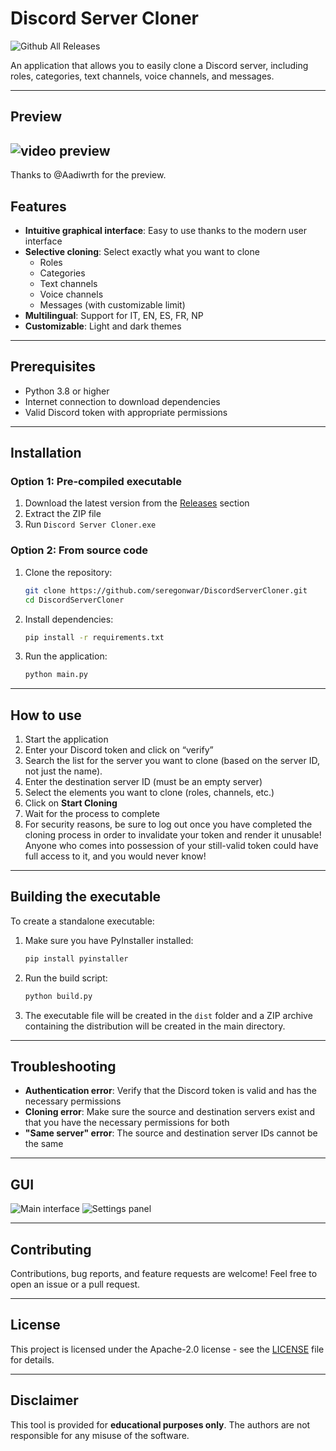 # Discord Server Cloner
![Github All Releases](https://img.shields.io/github/downloads/seregonwar/DiscordServerCloner/total.svg)

An application that allows you to easily clone a Discord server, including roles, categories, text channels, voice channels, and messages.


---

## Preview
![video preview](https://github.com/user-attachments/assets/6e558e11-bd05-4ab6-83d6-2c1d2b61e9f2)
---
Thanks to @Aadiwrth for the preview.
## Features

- **Intuitive graphical interface**: Easy to use thanks to the modern user interface  
- **Selective cloning**: Select exactly what you want to clone
  - Roles
  - Categories
  - Text channels
  - Voice channels
  - Messages (with customizable limit)  
- **Multilingual**: Support for IT, EN, ES, FR, NP
- **Customizable**: Light and dark themes  

---

## Prerequisites

- Python 3.8 or higher  
- Internet connection to download dependencies  
- Valid Discord token with appropriate permissions  

---

## Installation

### Option 1: Pre-compiled executable
1. Download the latest version from the [Releases](https://github.com/seregonwar/DiscordServerCloner/releases) section  
2. Extract the ZIP file  
3. Run `Discord Server Cloner.exe`  

### Option 2: From source code
1. Clone the repository:
   ```bash
   git clone https://github.com/seregonwar/DiscordServerCloner.git
   cd DiscordServerCloner
   ```


2. Install dependencies:

   ```bash
   pip install -r requirements.txt
   ```
3. Run the application:

   ```bash
   python main.py
   ```

---

## How to use

1. Start the application
2. Enter your Discord token and click on “verify”
3. Search the list for the server you want to clone (based on the server ID, not just the name).
4. Enter the destination server ID (must be an empty server)
5. Select the elements you want to clone (roles, channels, etc.)
6. Click on **Start Cloning**
7. Wait for the process to complete
8. For security reasons, be sure to log out once you have completed the cloning process in order to invalidate your token and render it unusable! Anyone who comes into possession of your still-valid token could have full access to it, and you would never know!

---

## Building the executable

To create a standalone executable:

1. Make sure you have PyInstaller installed:

   ```bash
   pip install pyinstaller
   ```
2. Run the build script:

   ```bash
   python build.py
   ```
3. The executable file will be created in the `dist` folder and a ZIP archive containing the distribution will be created in the main directory.

---

## Troubleshooting

* **Authentication error**: Verify that the Discord token is valid and has the necessary permissions
* **Cloning error**: Make sure the source and destination servers exist and that you have the necessary permissions for both
* **"Same server" error**: The source and destination server IDs cannot be the same

---

## GUI

![Main interface](https://github.com/user-attachments/assets/9a417fd9-cb31-4a1f-8ff1-be0a5dd6b352)
![Settings panel](https://github.com/user-attachments/assets/b6dd3177-e82f-4279-8d7a-7ba1d8e18cea)

---

## Contributing

Contributions, bug reports, and feature requests are welcome! Feel free to open an issue or a pull request.

---

## License

This project is licensed under the Apache-2.0 license - see the [LICENSE](LICENSE) file for details.

---

## Disclaimer

This tool is provided for **educational purposes only**. The authors are not responsible for any misuse of the software.

